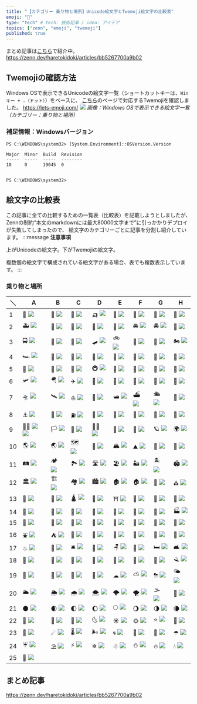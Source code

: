```yaml
---
title: "【カテゴリー 乗り物と場所】Unicode絵文字とTwemoji絵文字の比較表"
emoji: "🚗"
type: "tech" # tech: 技術記事 / idea: アイデア
topics: ["zenn", "emoji", "twemoji"]
published: true
---
```

まとめ記事は[こちら](https://zenn.dev/haretokidoki/articles/bb5267700a9b02)で紹介中。
https://zenn.dev/haretokidoki/articles/bb5267700a9b02

## Twemojiの確認方法
Windows OSで表示できるUnicodeの絵文字一覧（ショートカットキーは、`Winキー + .（ドット）`）をベースに、
[こちら](https://lets-emoji.com/)のページで対応するTwemojiを確認しました。
https://lets-emoji.com/
![](https://storage.googleapis.com/zenn-user-upload/4b5392a3e4c5-20230517.png)
*画像：Windows OSで表示できる絵文字一覧（カテゴリー：乗り物と場所）*

### 補足情報：Windowsバージョン
```powershell:Windows10 Pro
PS C:\WINDOWS\system32> [System.Environment]::OSVersion.Version

Major  Minor  Build  Revision
-----  -----  -----  --------
10     0      19045  0


PS C:\WINDOWS\system32>
```

## 絵文字の比較表
この記事に全ての比較するための一覧表（比較表）を記載しようとしましたが、
Zennの制約“本文のmarkdownには最大80000文字まで”に引っかかりデプロイが失敗してしまったので、
絵文字のカテゴリーごとに記事を分割し紹介しています。
:::message
**注意事項**

上がUnicodeの絵文字。下がTwemojiの絵文字。

複数個の絵文字で構成されている絵文字がある場合、表でも複数表示しています。
:::
### 乗り物と場所
| ＼ | A | B | C | D | E | F | G | H |
| ----- | ----- | ----- | ----- | ----- | ----- | ----- | ----- | ----- |
| 1 | 🚗 ![](https://twemoji.maxcdn.com/v/14.0.2/72x72/1f697.png) | 🚓 ![](https://twemoji.maxcdn.com/v/14.0.2/72x72/1f693.png) | 🚕 ![](https://twemoji.maxcdn.com/v/14.0.2/72x72/1f695.png) | 🛺 ![](https://twemoji.maxcdn.com/v/14.0.2/72x72/1f6fa.png) | 🚙 ![](https://twemoji.maxcdn.com/v/14.0.2/72x72/1f699.png) | 🚌 ![](https://twemoji.maxcdn.com/v/14.0.2/72x72/1f68c.png) | 🚐 ![](https://twemoji.maxcdn.com/v/14.0.2/72x72/1f690.png) | 🚎 ![](https://twemoji.maxcdn.com/v/14.0.2/72x72/1f68e.png) |
| 2 | 🚑 ![](https://twemoji.maxcdn.com/v/14.0.2/72x72/1f691.png) | 🚒 ![](https://twemoji.maxcdn.com/v/14.0.2/72x72/1f692.png) | 🚚 ![](https://twemoji.maxcdn.com/v/14.0.2/72x72/1f69a.png) | 🚛 ![](https://twemoji.maxcdn.com/v/14.0.2/72x72/1f69b.png) | 🚜 ![](https://twemoji.maxcdn.com/v/14.0.2/72x72/1f69c.png) | 🚘 ![](https://twemoji.maxcdn.com/v/14.0.2/72x72/1f698.png) | 🚔 ![](https://twemoji.maxcdn.com/v/14.0.2/72x72/1f694.png) | 🚖 ![](https://twemoji.maxcdn.com/v/14.0.2/72x72/1f696.png) |
| 3 | 🚍 ![](https://twemoji.maxcdn.com/v/14.0.2/72x72/1f68d.png) | 🦽 ![](https://twemoji.maxcdn.com/v/14.0.2/72x72/1f9bd.png) | 🦼 ![](https://twemoji.maxcdn.com/v/14.0.2/72x72/1f9bc.png) | 🛹 ![](https://twemoji.maxcdn.com/v/14.0.2/72x72/1f6f9.png) | 🚲 ![](https://twemoji.maxcdn.com/v/14.0.2/72x72/1f6b2.png) | 🛴 ![](https://twemoji.maxcdn.com/v/14.0.2/72x72/1f6f4.png) | 🛵 ![](https://twemoji.maxcdn.com/v/14.0.2/72x72/1f6f5.png) | 🏍 ![](https://twemoji.maxcdn.com/v/14.0.2/72x72/1f3cd.png) |
| 4 | 🏎 ![](https://twemoji.maxcdn.com/v/14.0.2/72x72/1f3ce.png) | 🚄 ![](https://twemoji.maxcdn.com/v/14.0.2/72x72/1f684.png) | 🚅 ![](https://twemoji.maxcdn.com/v/14.0.2/72x72/1f685.png) | 🚈 ![](https://twemoji.maxcdn.com/v/14.0.2/72x72/1f688.png) | 🚝 ![](https://twemoji.maxcdn.com/v/14.0.2/72x72/1f69d.png) | 🚞 ![](https://twemoji.maxcdn.com/v/14.0.2/72x72/1f69e.png) | 🚃 ![](https://twemoji.maxcdn.com/v/14.0.2/72x72/1f683.png) | 🚋 ![](https://twemoji.maxcdn.com/v/14.0.2/72x72/1f68b.png) |
| 5 | 🚆 ![](https://twemoji.maxcdn.com/v/14.0.2/72x72/1f686.png) | 🚉 ![](https://twemoji.maxcdn.com/v/14.0.2/72x72/1f689.png) | 🚊 ![](https://twemoji.maxcdn.com/v/14.0.2/72x72/1f68a.png) | 🚇 ![](https://twemoji.maxcdn.com/v/14.0.2/72x72/1f687.png) | 🚟 ![](https://twemoji.maxcdn.com/v/14.0.2/72x72/1f69f.png) | 🚠 ![](https://twemoji.maxcdn.com/v/14.0.2/72x72/1f6a0.png) | 🚡 ![](https://twemoji.maxcdn.com/v/14.0.2/72x72/1f6a1.png) | 🚂 ![](https://twemoji.maxcdn.com/v/14.0.2/72x72/1f682.png) |
| 6 | 🛩 ![](https://twemoji.maxcdn.com/v/14.0.2/72x72/1f6e9.png) | 🪂 ![](https://twemoji.maxcdn.com/v/14.0.2/72x72/1fa82.png) | ✈ ![](https://twemoji.maxcdn.com/v/14.0.2/72x72/2708.png) | 🛫 ![](https://twemoji.maxcdn.com/v/14.0.2/72x72/1f6eb.png) | 🛬 ![](https://twemoji.maxcdn.com/v/14.0.2/72x72/1f6ec.png) | 💺 ![](https://twemoji.maxcdn.com/v/14.0.2/72x72/1f4ba.png) | 🚁 ![](https://twemoji.maxcdn.com/v/14.0.2/72x72/1f681.png) | 🚀 ![](https://twemoji.maxcdn.com/v/14.0.2/72x72/1f680.png) |
| 7 | 🛸 ![](https://twemoji.maxcdn.com/v/14.0.2/72x72/1f6f8.png) | 🛰 ![](https://twemoji.maxcdn.com/v/14.0.2/72x72/1f6f0.png) | ⛵ ![](https://twemoji.maxcdn.com/v/14.0.2/72x72/26f5.png) | 🚤 ![](https://twemoji.maxcdn.com/v/14.0.2/72x72/1f6a4.png) | 🛥 ![](https://twemoji.maxcdn.com/v/14.0.2/72x72/1f6e5.png) | ⛴ ![](https://twemoji.maxcdn.com/v/14.0.2/72x72/26f4.png) | 🛳 ![](https://twemoji.maxcdn.com/v/14.0.2/72x72/1f6f3.png) | 🚢 ![](https://twemoji.maxcdn.com/v/14.0.2/72x72/1f6a2.png) |
| 8 | ⚓ ![](https://twemoji.maxcdn.com/v/14.0.2/72x72/2693.png) | 🚏 ![](https://twemoji.maxcdn.com/v/14.0.2/72x72/1f68f.png) | ⛽ ![](https://twemoji.maxcdn.com/v/14.0.2/72x72/26fd.png) | 🚨 ![](https://twemoji.maxcdn.com/v/14.0.2/72x72/1f6a8.png) | 🚥 ![](https://twemoji.maxcdn.com/v/14.0.2/72x72/1f6a5.png) | 🚦 ![](https://twemoji.maxcdn.com/v/14.0.2/72x72/1f6a6.png) | 🚧 ![](https://twemoji.maxcdn.com/v/14.0.2/72x72/1f6a7.png) | 🏁 ![](https://twemoji.maxcdn.com/v/14.0.2/72x72/1f3c1.png) |
| 9 | 🏳‍🌈 ![](https://twemoji.maxcdn.com/v/14.0.2/72x72/1f3f3.png) ![](https://twemoji.maxcdn.com/v/14.0.2/72x72/1f308.png) | 🏳 ![](https://twemoji.maxcdn.com/v/14.0.2/72x72/1f3f3.png) | 🏴 ![](https://twemoji.maxcdn.com/v/14.0.2/72x72/1f3f4.png) | 🏴‍☠️ ![](https://twemoji.maxcdn.com/v/14.0.2/72x72/1f3f4-200d-2620-fe0f.png) | 🚩 ![](https://twemoji.maxcdn.com/v/14.0.2/72x72/1f6a9.png) | 🌌 ![](https://twemoji.maxcdn.com/v/14.0.2/72x72/1f30c.png) | 🪐 ![](https://twemoji.maxcdn.com/v/14.0.2/72x72/1fa90.png) | 🌍 ![](https://twemoji.maxcdn.com/v/14.0.2/72x72/1f30d.png) |
| 10 | 🌎 ![](https://twemoji.maxcdn.com/v/14.0.2/72x72/1f30e.png) | 🌏 ![](https://twemoji.maxcdn.com/v/14.0.2/72x72/1f30f.png) | 🗺 ![](https://twemoji.maxcdn.com/v/14.0.2/72x72/1f5fa.png) | 🧭 ![](https://twemoji.maxcdn.com/v/14.0.2/72x72/1f9ed.png) | 🏔 ![](https://twemoji.maxcdn.com/v/14.0.2/72x72/1f3d4.png) | ⛰ ![](https://twemoji.maxcdn.com/v/14.0.2/72x72/26f0.png) | 🌋 ![](https://twemoji.maxcdn.com/v/14.0.2/72x72/1f30b.png) | 🗻 ![](https://twemoji.maxcdn.com/v/14.0.2/72x72/1f5fb.png) |
| 11 | 🛤 ![](https://twemoji.maxcdn.com/v/14.0.2/72x72/1f6e4.png) | 🏕 ![](https://twemoji.maxcdn.com/v/14.0.2/72x72/1f3d5.png) | 🏞 ![](https://twemoji.maxcdn.com/v/14.0.2/72x72/1f3de.png) | 🛣 ![](https://twemoji.maxcdn.com/v/14.0.2/72x72/1f6e3.png) | 🏖 ![](https://twemoji.maxcdn.com/v/14.0.2/72x72/1f3d6.png) | 🏜 ![](https://twemoji.maxcdn.com/v/14.0.2/72x72/1f3dc.png) | 🏝 ![](https://twemoji.maxcdn.com/v/14.0.2/72x72/1f3dd.png) | 🏟 ![](https://twemoji.maxcdn.com/v/14.0.2/72x72/1f3df.png) |
| 12 | 🏛 ![](https://twemoji.maxcdn.com/v/14.0.2/72x72/1f3db.png) | 🏗 ![](https://twemoji.maxcdn.com/v/14.0.2/72x72/1f3d7.png) | 🏘 ![](https://twemoji.maxcdn.com/v/14.0.2/72x72/1f3d8.png) | 🏙 ![](https://twemoji.maxcdn.com/v/14.0.2/72x72/1f3d9.png) | 🏚 ![](https://twemoji.maxcdn.com/v/14.0.2/72x72/1f3da.png) | 🏠 ![](https://twemoji.maxcdn.com/v/14.0.2/72x72/1f3e0.png) | 🏡 ![](https://twemoji.maxcdn.com/v/14.0.2/72x72/1f3e1.png) | ⛪ ![](https://twemoji.maxcdn.com/v/14.0.2/72x72/26ea.png) |
| 13 | 🕋 ![](https://twemoji.maxcdn.com/v/14.0.2/72x72/1f54b.png) | 🕌 ![](https://twemoji.maxcdn.com/v/14.0.2/72x72/1f54c.png) | 🛕 ![](https://twemoji.maxcdn.com/v/14.0.2/72x72/1f6d5.png) | 🕍 ![](https://twemoji.maxcdn.com/v/14.0.2/72x72/1f54d.png) | ⛩ ![](https://twemoji.maxcdn.com/v/14.0.2/72x72/26e9.png) | 🏢 ![](https://twemoji.maxcdn.com/v/14.0.2/72x72/1f3e2.png) | 🏣 ![](https://twemoji.maxcdn.com/v/14.0.2/72x72/1f3e3.png) | 🏤 ![](https://twemoji.maxcdn.com/v/14.0.2/72x72/1f3e4.png) |
| 14 | 🏥 ![](https://twemoji.maxcdn.com/v/14.0.2/72x72/1f3e5.png) | 🏦 ![](https://twemoji.maxcdn.com/v/14.0.2/72x72/1f3e6.png) | 🏨 ![](https://twemoji.maxcdn.com/v/14.0.2/72x72/1f3e8.png) | 🏩 ![](https://twemoji.maxcdn.com/v/14.0.2/72x72/1f3e9.png) | 🏪 ![](https://twemoji.maxcdn.com/v/14.0.2/72x72/1f3ea.png) | 🏫 ![](https://twemoji.maxcdn.com/v/14.0.2/72x72/1f3eb.png) | 🏬 ![](https://twemoji.maxcdn.com/v/14.0.2/72x72/1f3ec.png) | 🏭 ![](https://twemoji.maxcdn.com/v/14.0.2/72x72/1f3ed.png) |
| 15 | 🏯 ![](https://twemoji.maxcdn.com/v/14.0.2/72x72/1f3ef.png) | 🏰 ![](https://twemoji.maxcdn.com/v/14.0.2/72x72/1f3f0.png) | 💒 ![](https://twemoji.maxcdn.com/v/14.0.2/72x72/1f492.png) | 🗼 ![](https://twemoji.maxcdn.com/v/14.0.2/72x72/1f5fc.png) | 🌉 ![](https://twemoji.maxcdn.com/v/14.0.2/72x72/1f309.png) | 🗽 ![](https://twemoji.maxcdn.com/v/14.0.2/72x72/1f5fd.png) | 🗾 ![](https://twemoji.maxcdn.com/v/14.0.2/72x72/1f5fe.png) | 🎌 ![](https://twemoji.maxcdn.com/v/14.0.2/72x72/1f38c.png) |
| 16 | ⛲ ![](https://twemoji.maxcdn.com/v/14.0.2/72x72/26f2.png) | ⛺ ![](https://twemoji.maxcdn.com/v/14.0.2/72x72/26fa.png) | 🌁 ![](https://twemoji.maxcdn.com/v/14.0.2/72x72/1f301.png) | 🌃 ![](https://twemoji.maxcdn.com/v/14.0.2/72x72/1f303.png) | 🌄 ![](https://twemoji.maxcdn.com/v/14.0.2/72x72/1f304.png) | 🌅 ![](https://twemoji.maxcdn.com/v/14.0.2/72x72/1f305.png) | 🌆 ![](https://twemoji.maxcdn.com/v/14.0.2/72x72/1f306.png) | 🌇 ![](https://twemoji.maxcdn.com/v/14.0.2/72x72/1f307.png) |
| 17 | ♨ ![](https://twemoji.maxcdn.com/v/14.0.2/72x72/2668.png) | 💈 ![](https://twemoji.maxcdn.com/v/14.0.2/72x72/1f488.png) | 🛎 ![](https://twemoji.maxcdn.com/v/14.0.2/72x72/1f6ce.png) | 🧳 ![](https://twemoji.maxcdn.com/v/14.0.2/72x72/1f9f3.png) | 🪑 ![](https://twemoji.maxcdn.com/v/14.0.2/72x72/1fa91.png) | 🚪 ![](https://twemoji.maxcdn.com/v/14.0.2/72x72/1f6aa.png) | 🛏 ![](https://twemoji.maxcdn.com/v/14.0.2/72x72/1f6cf.png) | 🛋 ![](https://twemoji.maxcdn.com/v/14.0.2/72x72/1f6cb.png) |
| 18 | 🚽 ![](https://twemoji.maxcdn.com/v/14.0.2/72x72/1f6bd.png) | 🧻 ![](https://twemoji.maxcdn.com/v/14.0.2/72x72/1f9fb.png) | 🚿 ![](https://twemoji.maxcdn.com/v/14.0.2/72x72/1f6bf.png) | 🛁 ![](https://twemoji.maxcdn.com/v/14.0.2/72x72/1f6c1.png) | 🧼 ![](https://twemoji.maxcdn.com/v/14.0.2/72x72/1f9fc.png) | 🧽 ![](https://twemoji.maxcdn.com/v/14.0.2/72x72/1f9fd.png) | 🧴 ![](https://twemoji.maxcdn.com/v/14.0.2/72x72/1f9f4.png) | 🪒 ![](https://twemoji.maxcdn.com/v/14.0.2/72x72/1fa92.png) |
| 19 | 🧷 ![](https://twemoji.maxcdn.com/v/14.0.2/72x72/1f9f7.png) | 🧹 ![](https://twemoji.maxcdn.com/v/14.0.2/72x72/1f9f9.png) | 🧺 ![](https://twemoji.maxcdn.com/v/14.0.2/72x72/1f9fa.png) | 🧯 ![](https://twemoji.maxcdn.com/v/14.0.2/72x72/1f9ef.png) | ☁ ![](https://twemoji.maxcdn.com/v/14.0.2/72x72/2601.png) | ⛅ ![](https://twemoji.maxcdn.com/v/14.0.2/72x72/26c5.png) | ⛈ ![](https://twemoji.maxcdn.com/v/14.0.2/72x72/26c8.png) | 🌤 ![](https://twemoji.maxcdn.com/v/14.0.2/72x72/1f324.png) |
| 20 | 🌥 ![](https://twemoji.maxcdn.com/v/14.0.2/72x72/1f325.png) | 🌦 ![](https://twemoji.maxcdn.com/v/14.0.2/72x72/1f326.png) | 🌧 ![](https://twemoji.maxcdn.com/v/14.0.2/72x72/1f327.png) | 🌨 ![](https://twemoji.maxcdn.com/v/14.0.2/72x72/1f328.png) | 🌩 ![](https://twemoji.maxcdn.com/v/14.0.2/72x72/1f329.png) | 🌪 ![](https://twemoji.maxcdn.com/v/14.0.2/72x72/1f32a.png) | 🌫 ![](https://twemoji.maxcdn.com/v/14.0.2/72x72/1f32b.png) | 🌝 ![](https://twemoji.maxcdn.com/v/14.0.2/72x72/1f31d.png) |
| 21 | 🌑 ![](https://twemoji.maxcdn.com/v/14.0.2/72x72/1f311.png) | 🌒 ![](https://twemoji.maxcdn.com/v/14.0.2/72x72/1f312.png) | 🌓 ![](https://twemoji.maxcdn.com/v/14.0.2/72x72/1f313.png) | 🌔 ![](https://twemoji.maxcdn.com/v/14.0.2/72x72/1f314.png) | 🌕 ![](https://twemoji.maxcdn.com/v/14.0.2/72x72/1f315.png) | 🌖 ![](https://twemoji.maxcdn.com/v/14.0.2/72x72/1f316.png) | 🌗 ![](https://twemoji.maxcdn.com/v/14.0.2/72x72/1f317.png) | 🌘 ![](https://twemoji.maxcdn.com/v/14.0.2/72x72/1f318.png) |
| 22 | 🌙 ![](https://twemoji.maxcdn.com/v/14.0.2/72x72/1f319.png) | 🌚 ![](https://twemoji.maxcdn.com/v/14.0.2/72x72/1f31a.png) | 🌛 ![](https://twemoji.maxcdn.com/v/14.0.2/72x72/1f31b.png) | 🌜 ![](https://twemoji.maxcdn.com/v/14.0.2/72x72/1f31c.png) | ☀ ![](https://twemoji.maxcdn.com/v/14.0.2/72x72/2600.png) | 🌞 ![](https://twemoji.maxcdn.com/v/14.0.2/72x72/1f31e.png) | ⭐ ![](https://twemoji.maxcdn.com/v/14.0.2/72x72/2b50.png) | 🌟 ![](https://twemoji.maxcdn.com/v/14.0.2/72x72/1f31f.png) |
| 23 | 🌠 ![](https://twemoji.maxcdn.com/v/14.0.2/72x72/1f320.png) | ☄ ![](https://twemoji.maxcdn.com/v/14.0.2/72x72/2604.png) | 🌡 ![](https://twemoji.maxcdn.com/v/14.0.2/72x72/1f321.png) | 🌬 ![](https://twemoji.maxcdn.com/v/14.0.2/72x72/1f32c.png) | 🌀 ![](https://twemoji.maxcdn.com/v/14.0.2/72x72/1f300.png) | 🌈 ![](https://twemoji.maxcdn.com/v/14.0.2/72x72/1f308.png) | 🌂 ![](https://twemoji.maxcdn.com/v/14.0.2/72x72/1f302.png) | ☂ ![](https://twemoji.maxcdn.com/v/14.0.2/72x72/2602.png) |
| 24 | ☔ ![](https://twemoji.maxcdn.com/v/14.0.2/72x72/2614.png) | ⛱ ![](https://twemoji.maxcdn.com/v/14.0.2/72x72/26f1.png) | ⚡ ![](https://twemoji.maxcdn.com/v/14.0.2/72x72/26a1.png) | ❄ ![](https://twemoji.maxcdn.com/v/14.0.2/72x72/2744.png) | ☃ ![](https://twemoji.maxcdn.com/v/14.0.2/72x72/2603.png) | ⛄ ![](https://twemoji.maxcdn.com/v/14.0.2/72x72/26c4.png) | 🔥 ![](https://twemoji.maxcdn.com/v/14.0.2/72x72/1f525.png) | 💧 ![](https://twemoji.maxcdn.com/v/14.0.2/72x72/1f4a7.png) |
| 25 | 🌊 ![](https://twemoji.maxcdn.com/v/14.0.2/72x72/1f30a.png) |  |  |  |  |  |  |  |

## まとめ記事
https://zenn.dev/haretokidoki/articles/bb5267700a9b02
